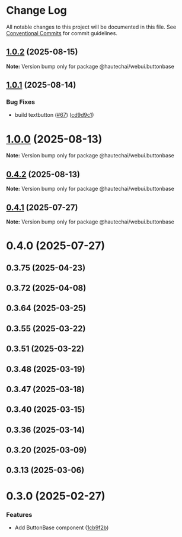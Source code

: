 # Change Log

All notable changes to this project will be documented in this file.
See [Conventional Commits](https://conventionalcommits.org) for commit guidelines.

## [1.0.2](https://github.com/HautechAI/webui/compare/@hautechai/webui.buttonbase@1.0.1...@hautechai/webui.buttonbase@1.0.2) (2025-08-15)

**Note:** Version bump only for package @hautechai/webui.buttonbase

## [1.0.1](https://github.com/HautechAI/webui/compare/@hautechai/webui.buttonbase@1.0.0...@hautechai/webui.buttonbase@1.0.1) (2025-08-14)

### Bug Fixes

- build textbutton ([#67](https://github.com/HautechAI/webui/issues/67)) ([cd9d9c1](https://github.com/HautechAI/webui/commit/cd9d9c1cc01c2550a3f739c91aba7dce3edef42d))

# [1.0.0](https://github.com/HautechAI/webui/compare/@hautechai/webui.buttonbase@0.4.2...@hautechai/webui.buttonbase@1.0.0) (2025-08-13)

**Note:** Version bump only for package @hautechai/webui.buttonbase

## [0.4.2](https://github.com/HautechAI/webui/compare/@hautechai/webui.buttonbase@0.4.1...@hautechai/webui.buttonbase@0.4.2) (2025-08-13)

**Note:** Version bump only for package @hautechai/webui.buttonbase

## [0.4.1](https://github.com/HautechAI/webui/compare/@hautechai/webui.buttonbase@0.4.0...@hautechai/webui.buttonbase@0.4.1) (2025-07-27)

**Note:** Version bump only for package @hautechai/webui.buttonbase

# 0.4.0 (2025-07-27)

## 0.3.75 (2025-04-23)

## 0.3.72 (2025-04-08)

## 0.3.64 (2025-03-25)

## 0.3.55 (2025-03-22)

## 0.3.51 (2025-03-22)

## 0.3.48 (2025-03-19)

## 0.3.47 (2025-03-18)

## 0.3.40 (2025-03-15)

## 0.3.36 (2025-03-14)

## 0.3.20 (2025-03-09)

## 0.3.13 (2025-03-06)

# 0.3.0 (2025-02-27)

### Features

- Add ButtonBase component ([1cb9f2b](https://github.com/HautechAI/webui/commit/1cb9f2b6a75b899960657b8044ff2962d827e40c))
